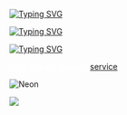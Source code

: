 [![Typing SVG](https://readme-typing-svg.herokuapp.com?color=%2336BCF7&lines=Hi+there+I'm+Anastasia)](https://git.io/typing-svg)

[![Typing SVG](https://readme-typing-svg.herokuapp.com?color=%2336BCF7&lines=QA+Automation+Engineer)](https://git.io/typing-svg)

[![Typing SVG](https://readme-typing-svg.herokuapp.com?color=%2336BCF7&lines=Python+Developer)](https://git.io/typing-svg)

<p style="color: #ffffff">Look into my parsing <a href="https://spider-cat.up.railway.app/">service</a></p>

<p class="aligncenter">
    <img alt="Neon" src="https://drive.google.com/uc?export=download&amp;id=1gWw5rNMNYMrpw93YHjC11Ot-lDV75yFG">
</p>

![](https://komarev.com/ghpvc/?username=GeekNekoS&color=orange)
